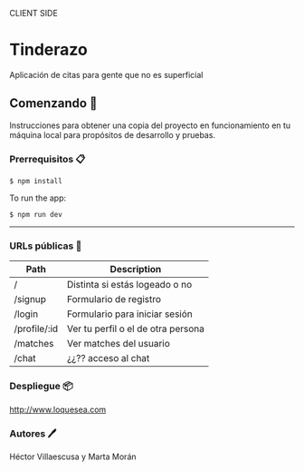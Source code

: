 CLIENT SIDE
# Tinderazo
Aplicación de citas para gente que no es superficial
## Comenzando 🚀️
Instrucciones para obtener una copia del proyecto en funcionamiento en tu máquina local para propósitos de desarrollo y pruebas.
### Prerrequisitos 📋️
    $ npm install

To run the app:

    $ npm run dev
***
### URLs públicas  📍️

Path | Description
| --- | --- |
| / | Distinta si estás logeado o no |
| /signup | Formulario de registro |
| /login | Formulario para iniciar sesión|
| /profile/:id | Ver tu perfil o el de otra persona |
| /matches | Ver matches del usuario |
| /chat | ¿¿?? acceso al chat | 


### Despliegue 📦️
<http://www.loquesea.com>

### Autores 🖊️
Héctor Villaescusa y Marta Morán

